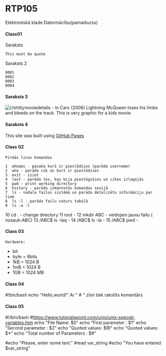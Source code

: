 # RTP105
Elektroniskā klade Datormācību(pamatkurss)
#### Class01
Saraksts

    This must be quote

Saraksts 2

    0001
    0002
    0003
    0004

#### Saraksts 3

![r/shittymoviedetails - In Cars (2006) Lightning McQueen loses his limbs and bleeds on the track. This is very graphic for a kids movie.](https://preview.redd.it/wzug1r2avpu61.jpg?width=960&crop=smart&auto=webp&s=95aeeffe75f92c7593ac61d6db344216285c3123)

#### Saraksts 4 

This site was built using [GitHub Pages](https://docs.github.com/en/get-started/writing-on-github/getting-started-with-writing-and-formatting-on-github/basic-writing-and-formatting-syntax)

#### Class 02
    Pirmās linux komandas
    
    1  whoami - pasaka kurš ir pieslēdzies (parāda username)
    2  who - parāda cik un kurš ir pieslēdzies
    3  exit - iziet
    4  last - parāda tos, kas bija pieslēgušies un cikos izlogojās
    5  pwd - print working directory
    6  history - parāda izmantotās komandas sesijā
    7  ls - sadala failus sistēmā un parāda detalizētu informāciju par tiem
    8  ls -l - parāda failu saturu tabulā
    9  ls -a -l
   10  cd . - change directory
   11  root - 
   12  mkdir ABC - veidojam jaunu failu ( nosauk-ABC)
   13  /ABC$ ls -laq - 
   14  /ABC$ ls -la - 
   15  /ABC$ pwd - 
   
#### Class 03
    Hardware:
 - bit
 - byte = 8bits 
 - 1kB = 1024 B
 - 1mB = 1024 B
 - 1GB = 1024 MB
 
#### Class 04
#!bin/bash
echo "Hello,world!"
Ar " # " zīmi tiek rakstīts komentārs

#### Class 05
#!/bin/bash
#https://www.tutorialspoint.com/unix/unix-special-variables.htm
echo "File Name: $0"
echo "First parameter : $1"
echo "Second parameter : $2"
echo "Quoted values: $@"
echo "Quoted values: $*"
echo "Total number of Parameters : $#"

#echo "Please, enter some text."
#read var_string
#echo "You have entered $var_string"










